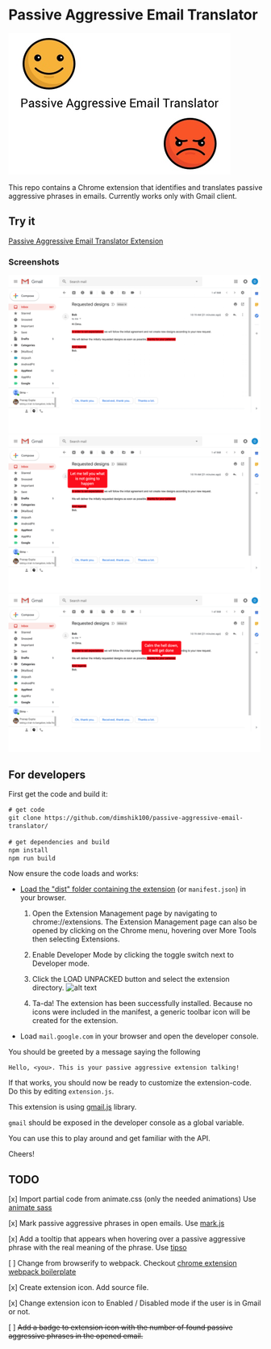 
# Passive Aggressive Email Translator

<img src="./assets/Promotional tile 440x280.jpg" alt="passive aggressive promotional"/>


This repo contains a Chrome extension that identifies and translates passive aggressive phrases in emails.
Currently works only with Gmail client.

## Try it

[Passive Aggressive Email Translator Extension](https://chrome.google.com/webstore/detail/passive-aggressive-email/ilobmjgokpmfhhhlhhdkgckmcajdogok)

### Screenshots

<img src="./assets/screenshot 1.png" alt="passive aggressive screenshot" width="500"/>
<img src="./assets/screenshot 2.png" alt="passive aggressive screenshot" width="500"/>
<img src="./assets/screenshot 3.png" alt="passive aggressive screenshot" width="500"/>

## For developers

First get the code and build it:

```
# get code
git clone https://github.com/dimshik100/passive-aggressive-email-translator/

# get dependencies and build
npm install
npm run build
```

Now ensure the code loads and works:

* [Load the "dist" folder containing the extension](https://developer.chrome.com/extensions/getstarted) (or `manifest.json`) in
your browser.

    1. Open the Extension Management page by navigating to chrome://extensions.
        The Extension Management page can also be opened by clicking on the Chrome menu, hovering over More Tools then selecting Extensions.
    2. Enable Developer Mode by clicking the toggle switch next to Developer mode.
    3. Click the LOAD UNPACKED button and select the extension directory.
![alt text](https://developer.chrome.com/static/images/get_started/load_extension.png)

    4. Ta-da! The extension has been successfully installed. Because no icons were included in the manifest, a generic toolbar icon will be created for the extension.


* Load `mail.google.com` in your browser and open the developer console.

You should be greeted by a message saying the following

```
Hello, <you>. This is your passive aggressive extension talking!
```

If that works, you should now be ready to customize the
extension-code. Do this by editing `extension.js`.

This extension is using [gmail.js](https://github.com/KartikTalwar/gmail.js/) library.

`gmail` should be exposed in the developer console as a global
variable.

You can use this to play around and get familiar with the API.

Cheers!


## TODO

[x] Import partial code from animate.css (only the needed animations)
    Use [animate sass](https://github.com/tgdev/animate-sass)

[x] Mark passive aggressive phrases in open emails.
    Use [mark.js](https://markjs.io/)

[x] Add a tooltip that appears when hovering over a passive aggressive phrase with the real meaning of the phrase.
    Use [tipso](https://tipso.object505.com/)

[ ] Change from browserify to webpack.
Checkout [chrome extension webpack boilerplate](https://github.com/samuelsimoes/chrome-extension-webpack-boilerplate)

[x] Create extension icon. Add source file.

[x] Change extension icon to Enabled / Disabled mode if the user is in Gmail or not.

[ ] ~~Add a badge to extension icon with the number of found passive aggressive phrases in the opened email.~~

<!-- 

TODO: 
Create a video of how the extension works.
    * Open gmail
    * change all fonts to "block" font
    * Start video capturing of the screen
    *send yourself an email from mobile, It will show up with real text
    * Open the email, a small notification should appear on it "This email may contain passive aggressive content"
    * Hover with the pointer on the marked passive aggressive phrases
    * The popup will show the real meaning of the phrase

Check if we can use brain.js to detect more passive aggressive phrases

Create a logo and an icon
(https://www.barnesandnoble.com/w/passive-aggression-martin-kantor-md/1125984078) 


// Credit the icon author
Icons made by [Freepik](https://www.flaticon.com/authors/freepik") from [www.flaticon.com]("https://www.flaticon.com/") is licensed by [CC 3.0 BY]("http://creativecommons.org/licenses/by/3.0/")


Add option to toggle the markings from the extension button.
Use $(".context").unmark(options);


Add option of animating the extension icon
https://hackernoon.com/using-pixijs-to-generate-or-animate-a-chrome-extension-icon-cad2d5ff40c9
-->